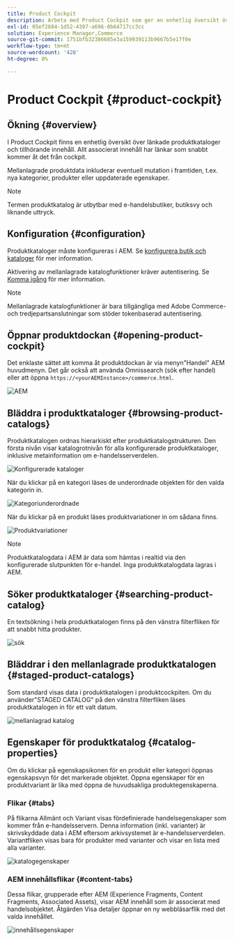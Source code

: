 ```yaml
---
title: Product Cockpit
description: Arbeta med Product Cockpit som ger en enhetlig översikt över länkade produktkataloger och tillhörande innehåll.
exl-id: 05ef2604-1d52-4397-a696-0b64717cc3cc
solution: Experience Manager,Commerce
source-git-commit: 1751bfb32386685e3a159939113b9667b5e17f0e
workflow-type: tm+mt
source-wordcount: '428'
ht-degree: 0%

---
```


# Product Cockpit {#product-cockpit}

## Ökning {#overview}

I Product Cockpit finns en enhetlig översikt över länkade produktkataloger och tillhörande innehåll. Allt associerat innehåll har länkar som snabbt kommer åt det från cockpit.

Mellanlagrade produktdata inkluderar eventuell mutation i framtiden, t.ex. nya kategorier, produkter eller uppdaterade egenskaper.

>[!NOTE]
>
>Termen produktkatalog är utbytbar med e-handelsbutiker, butiksvy och liknande uttryck.

## Konfiguration {#configuration}

Produktkataloger måste konfigureras i AEM. Se [konfigurera butik och kataloger](/help/commerce/cif/getting-started.md#catalog) för mer information.

Aktivering av mellanlagrade katalogfunktioner kräver autentisering. Se [Komma igång](/help/commerce/cif/getting-started.md) för mer information.

>[!NOTE]
>
>Mellanlagrade katalogfunktioner är bara tillgängliga med Adobe Commerce- och tredjepartsanslutningar som stöder tokenbaserad autentisering.

## Öppnar produktdockan {#opening-product-cockpit}

Det enklaste sättet att komma åt produktdockan är via menyn&quot;Handel&quot; AEM huvudmenyn. Det går också att använda Omnissearch (sök efter handel) eller att öppna `https://<yourAEMInstance>/commerce.html`.

![AEM](/help/commerce/cif/assets/aem-menu.png)

## Bläddra i produktkataloger {#browsing-product-catalogs}

Produktkatalogen ordnas hierarkiskt efter produktkatalogstrukturen. Den första nivån visar katalogrotnivån för alla konfigurerade produktkataloger, inklusive metainformation om e-handelsserverdelen.

![Konfigurerade kataloger](/help/commerce/cif/assets/catalog-overview.png)

När du klickar på en kategori läses de underordnade objekten för den valda kategorin in.

![Kategoriunderordnade](/help/commerce/cif/assets/catalog-category-children.png)

När du klickar på en produkt läses produktvariationer in om sådana finns.

![Produktvariationer](/help/commerce/cif/assets/catalog-product-variation.png)

>[!NOTE]
>
>Produktkatalogdata i AEM är data som hämtas i realtid via den konfigurerade slutpunkten för e-handel. Inga produktkatalogdata lagras i AEM.

## Söker produktkataloger {#searching-product-catalog}

En textsökning i hela produktkatalogen finns på den vänstra filterfliken för att snabbt hitta produkter.

![sök](/help/commerce/cif/assets/search-cockpit.png)

## Bläddrar i den mellanlagrade produktkatalogen {#staged-product-catalogs}

Som standard visas data i produktkatalogen i produktcockpiten. Om du använder&quot;STAGED CATALOG&quot; på den vänstra filterfliken läses produktkatalogen in för ett valt datum.

![mellanlagrad katalog](/help/commerce/cif/assets/staged-cockpit.png)

## Egenskaper för produktkatalog {#catalog-properties}

Om du klickar på egenskapsikonen för en produkt eller kategori öppnas egenskapsvyn för det markerade objektet. Öppna egenskaper för en produktvariant är lika med öppna de huvudsakliga produktegenskaperna.

### Flikar {#tabs}

På flikarna Allmänt och Variant visas fördefinierade handelsegenskaper som kommer från e-handelsservern. Denna information (inkl. varianter) är skrivskyddade data i AEM eftersom arkivsystemet är e-handelsserverdelen. Variantfliken visas bara för produkter med varianter och visar en lista med alla varianter.

![katalogegenskaper](/help/commerce/cif/assets/catalog-properties.png)

### AEM innehållsflikar {#content-tabs}

Dessa flikar, grupperade efter AEM (Experience Fragments, Content Fragments, Associated Assets), visar AEM innehåll som är associerat med handelsobjektet. Åtgärden Visa detaljer öppnar en ny webbläsarflik med det valda innehållet.

![innehållsegenskaper](/help/commerce/cif/assets/content-properties.png)
